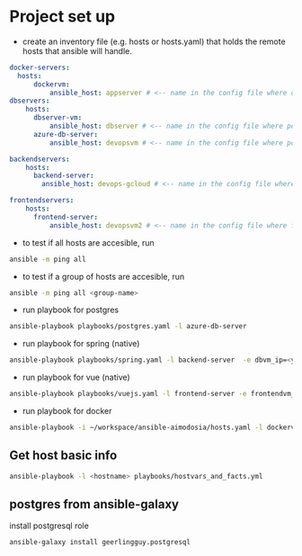 # Project set up
* create an inventory file (e.g. hosts or hosts.yaml) that holds the remote hosts that ansible will handle.
```yaml
docker-servers:
  hosts:
      dockervm:
          ansible_host: appserver # <-- name in the config file where docker will run
dbservers:
    hosts:
      dbserver-vm:
          ansible_host: dbserver # <-- name in the config file where postgres db will run (native)
      azure-db-server:
          ansible_host: devopsvm # <-- name in the config file where postgres db will run (native)

backendservers:
    hosts:
      backend-server:
        ansible_host: devops-gcloud # <-- name in the config file where backend spring will run (native)

frontendservers:
    hosts:
      frontend-server:
          ansible_host: devopsvm2 # <-- name in the config file where frontend vue will run (native)
```

* to test if all hosts are accesible, run
```bash
ansible -m ping all
```
* to test if a group of hosts are accesible, run
```bash
ansible -m ping all <group-name>
```

* run playbook for postgres
```bash
ansible-playbook playbooks/postgres.yaml -l azure-db-server
```

* run playbook for spring (native)
```bash
ansible-playbook playbooks/spring.yaml -l backend-server  -e dbvm_ip=<your_postgres_vm_ip>```
```

* run playbook for vue (native)
```bash
ansible-playbook playbooks/vuejs.yaml -l frontend-server -e frontendvm_ip=<your_frontend_vm_ip> -e backendvm_ip=<your_backend_vm_ip> 
```

* run playbook for docker
```bash
ansible-playbook -i ~/workspace/ansible-aimodosia/hosts.yaml -l dockervm ~/workspace/ansible-aimodosia/playbooks/spring-vue-docker.yaml
```

## Get host basic info
```bash
ansible-playbook -l <hostname> playbooks/hostvars_and_facts.yml
```

## postgres from ansible-galaxy
install postgresql role
```bash
ansible-galaxy install geerlingguy.postgresql
```